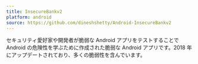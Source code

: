 ```yaml
---
title: InsecureBankv2
platform: android
source: https://github.com/dineshshetty/Android-InsecureBankv2
---
```


セキュリティ愛好家や開発者が脆弱な Android アプリをテストすることで Android の危険性を学ぶために作成された脆弱な Android アプリです。2018 年にアップデートされており、多くの脆弱性を含んでいます。
